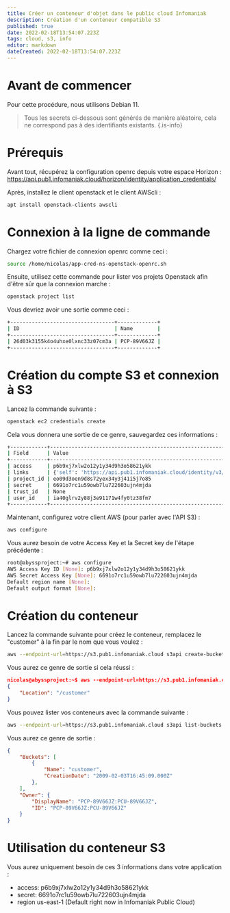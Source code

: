 ```yaml
---
title: Créer un conteneur d'objet dans le public cloud Infomaniak
description: Création d'un conteneur compatible S3
published: true
date: 2022-02-18T13:54:07.223Z
tags: cloud, s3, info
editor: markdown
dateCreated: 2022-02-18T13:54:07.223Z
---
```


# Avant de commencer
Pour cette procédure, nous utilisons Debian 11.

> Tous les secrets ci-dessous sont générés de manière aléatoire, cela ne correspond pas à des identifiants existants.
{.is-info}


# Prérequis
Avant tout, récupérez la configuration openrc depuis votre espace Horizon : https://api.pub1.infomaniak.cloud/horizon/identity/application_credentials/

Après, installez le client openstack et le client AWScli :

```bash
apt install openstack-clients awscli
```


# Connexion à la ligne de commande

Chargez votre fichier de connexion openrc comme ceci :

```bash
source /home/nicolas/app-cred-ns-openstack-openrc.sh
```
Ensuite, utilisez cette commande pour lister vos projets Openstack afin d'être sûr que la connexion marche :

```bash
openstack project list
```
Vous devriez avoir une sortie comme ceci :

```bash
+----------------------------------+-------------+
| ID                               | Name        |
+----------------------------------+-------------+
| 26d03k3155k4o4uhxe0lxnc33z07cm3a | PCP-89V66JZ |
+----------------------------------+-------------+
```

# Création du compte S3 et connexion à S3

Lancez la commande suivante :

```bash
openstack ec2 credentials create
```

Cela vous donnera une sortie de ce genre, sauvegardez ces informations :

```bash
+------------+------------------------------------------------------------------------------------------------------------------------------------------------------+
| Field      | Value                                                                                                                                                |
+------------+------------------------------------------------------------------------------------------------------------------------------------------------------+
| access     | p6b9xj7xlw2o12y1y34d9h3o58621ykk                                                                                                                     |
| links      | {'self': 'https://api.pub1.infomaniak.cloud/identity/v3/users/ia40glrv2y88j3e91171w4fy0tz38fm7/credentials/OS-EC2/p6b9xj7xlw2o12y1y34d9h3o58621ykk'} |
| project_id | eo09d3oen9d8s72yex34y3j41i5j7o85                                                                                                                     |
| secret     | 6691o7rc1u59owb7lu722603ujn4mjda                                                                                                                     |
| trust_id   | None                                                                                                                                                 |
| user_id    | ia40glrv2y88j3e91171w4fy0tz38fm7                                                                                                                     |
+------------+------------------------------------------------------------------------------------------------------------------------------------------------------+
```

Maintenant, configurez votre client AWS (pour parler avec l'API S3) :
```bash
aws configure
```

Vous aurez besoin de votre Access Key et la Secret key de l'étape précédente :

```bash
root@abyssproject:~# aws configure
AWS Access Key ID [None]: p6b9xj7xlw2o12y1y34d9h3o58621ykk
AWS Secret Access Key [None]: 6691o7rc1u59owb7lu722603ujn4mjda
Default region name [None]:
Default output format [None]:
```

# Création du conteneur
Lancez la commande suivante pour créez le conteneur, remplacez le "customer" à la fin par le nom que vous voulez :

```bash
aws --endpoint-url=https://s3.pub1.infomaniak.cloud s3api create-bucket --bucket customer
```

Vous aurez ce genre de sortie si cela réussi :
```json
nicolas@abyssproject:~$ aws --endpoint-url=https://s3.pub1.infomaniak.cloud s3api create-bucket --bucket customer
{
    "Location": "/customer"
}
```

Vous pouvez lister vos conteneurs avec la commande suivante :

```bash
aws --endpoint-url=https://s3.pub1.infomaniak.cloud s3api list-buckets
```

Vous aurez ce genre de sortie :
```json
{
    "Buckets": [
        {
            "Name": "customer",
            "CreationDate": "2009-02-03T16:45:09.000Z"
        },
    ],
    "Owner": {
        "DisplayName": "PCP-89V66JZ:PCU-89V66JZ",
        "ID": "PCP-89V66JZ:PCU-89V66JZ"
    }
}
```

# Utilisation du conteneur S3

Vous aurez uniquement besoin de ces 3 informations dans votre application :

- access: p6b9xj7xlw2o12y1y34d9h3o58621ykk                                                         
- secret: 6691o7rc1u59owb7lu722603ujn4mjda
- region us-east-1  (Default right now in Infomaniak Public Cloud)
